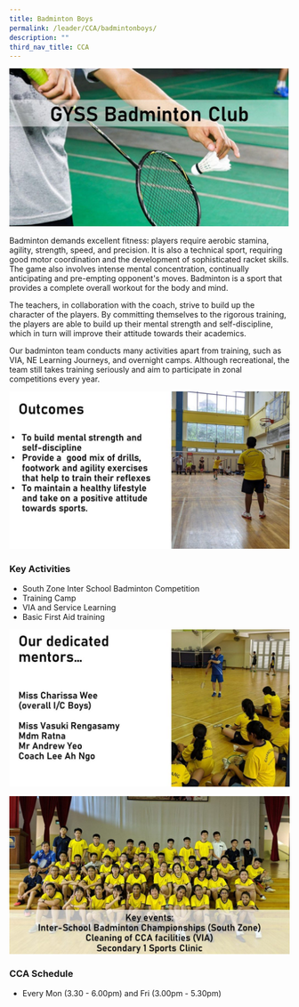 ```yaml
---
title: Badminton Boys
permalink: /leader/CCA/badmintonboys/
description: ""
third_nav_title: CCA
---
```

![](/images/Student%20Leader/Physical%20CCA/BadmintonB1.jpg)

Badminton demands excellent fitness: players require aerobic stamina, agility, strength, speed, and precision. It is also a technical sport, requiring good motor coordination and the development of sophisticated racket skills. The game also involves intense mental concentration, continually anticipating and pre-empting opponent's moves. Badminton is a sport that provides a complete overall workout for the body and mind.

The teachers, in collaboration with the coach, strive to build up the character of the players. By committing themselves to the rigorous training, the players are able to build up their mental strength and self-discipline, which in turn will improve their attitude towards their academics.

Our badminton team conducts many activities apart from training, such as VIA, NE Learning Journeys, and overnight camps. Although recreational, the team still takes training seriously and aim to participate in zonal competitions every year.

![](/images/Student%20Leader/Physical%20CCA/BadmintonB2.jpg)

### Key Activities

*   South Zone Inter School Badminton Competition
*   Training Camp
*   VIA and Service Learning
*   Basic First Aid training

![](/images/Student%20Leader/Physical%20CCA/BadmintonB3.jpg)

![](/images/Student%20Leader/Physical%20CCA/BadmintonB4.jpg)

### CCA Schedule

*   Every Mon (3.30 - 6.00pm) and Fri (3.00pm - 5.30pm)